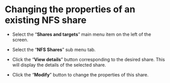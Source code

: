 # Changing the properties of an existing NFS share

- Select the “**Shares and targets**” main menu item on the left of the screen.

- Select the “**NFS Shares**” sub menu tab.

- Click the “**View details**” button corresponding to the desired share. This will display the details of the selected share.


- Click the “**Modify**” button to change the properties of this share.